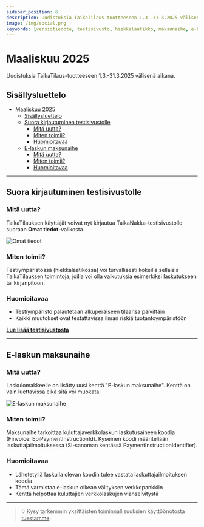 ```yaml
---
sidebar_position: 6
description: Uudistuksia TaikaTilaus-tuotteeseen 1.3.-31.3.2025 välisenä aikana
image: /img/social.png
keywords: [versiotiedote, testisivusto, hiekkalaatikko, maksunaihe, e-Lasku]
---
```


# Maaliskuu 2025

Uudistuksia TaikaTilaus-tuotteeseen 1.3.-31.3.2025 välisenä aikana.

## Sisällysluettelo

- [Maaliskuu 2025](#maaliskuu-2025)
  - [Sisällysluettelo](#sisällysluettelo)
  - [Suora kirjautuminen testisivustolle](#suora-kirjautuminen-testisivustolle)
    - [Mitä uutta?](#mitä-uutta)
    - [Miten toimii?](#miten-toimii)
    - [Huomioitavaa](#huomioitavaa)
  - [E-laskun maksunaihe](#e-laskun-maksunaihe)
    - [Mitä uutta?](#mitä-uutta-1)
    - [Miten toimii?](#miten-toimii-1)
    - [Huomioitavaa](#huomioitavaa-1)

---

## Suora kirjautuminen testisivustolle

### Mitä uutta?
TaikaTilauksen käyttäjät voivat nyt kirjautua TaikaNakka-testisivustolle suoraan **Omat tiedot**-valikosta.

![Omat tiedot](/img/ohjeet/kayttajantiedot.png)

### Miten toimii?
Testiympäristössä (hiekkalaatikossa) voi turvallisesti kokeilla sellaisia TaikaTilauksen toimintoja, joilla voi olla vaikutuksia esimerkiksi laskutukseen tai kirjanpitoon.

### Huomioitavaa
- Testiympäristö palautetaan alkuperäiseen tilaansa päivittäin
- Kaikki muutokset ovat testattavissa ilman riskiä tuotantoympäristöön

**[Lue lisää testisivustosta](https://support.taikatilaus.fi/docs/etusivu#testaa-uusia-toimintoja-demoj%C3%A4rjestelm%C3%A4ss%C3%A4)**

---

## E-laskun maksunaihe

### Mitä uutta?
Laskulomakkeelle on lisätty uusi kenttä "E-laskun maksunaihe". Kenttä on vain luettavissa eikä sitä voi muokata.

![E-laskun maksunaihe](/img/versiotiedotteet/maksunaihe.png)

### Miten toimii?
Maksunaihe tarkoittaa kuluttajaverkkolaskun laskutusaiheen koodia (Finvoice: EpiPaymentInstructionId). Kyseinen koodi määritellään laskuttajailmoituksessa (SI-sanoman kentässä PaymentInstructionIdentifier).

### Huomioitavaa
- Lähetetyllä laskulla olevan koodin tulee vastata laskuttajailmoituksen koodia
- Tämä varmistaa e-laskun oikean välityksen verkkopankkiin
- Kenttä helpottaa kuluttajien verkkolaskujen vianselvitystä

---

> 💡 Kysy tarkemmin yksittäisten toiminnallisuuksien käyttöönotosta [tuestamme](https://taikatilaus.freshdesk.com/).
